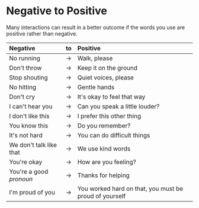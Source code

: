 # Negative to Positive

Many interactions can result in a better outcome if the words you use are positive rather than negative.  

Negative | to | Positive
:--| :-- | :--
No running | &rarr; | Walk, please
Don't throw | &rarr; | Keep it on the ground
Stop shouting | &rarr; | Quiet voices, please
No hitting | &rarr; | Gentle hands
Don't cry | &rarr; | It's okay to feel that way
I can't hear you | &rarr; | Can you speak a little louder?
I don't like this | &rarr; | I prefer this other thing
You know this | &rarr; | Do you remember?
It's not hard | &rarr; | You can do difficult things
We don't talk like that | &rarr; | We use kind words
You're okay | &rarr; | How are you feeling?
You're a good _pronoun_ | &rarr; | Thanks for helping
I'm proud of you | &rarr; | You worked hard on that, you must be proud of yourself
